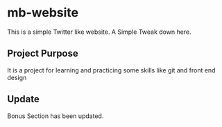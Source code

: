 # mb-website
This is a simple Twitter like website.
A Simple Tweak down here.
## Project Purpose
It is a project for learning and 
practicing some skills like git and
front end design
## Update
Bonus Section has been updated.
